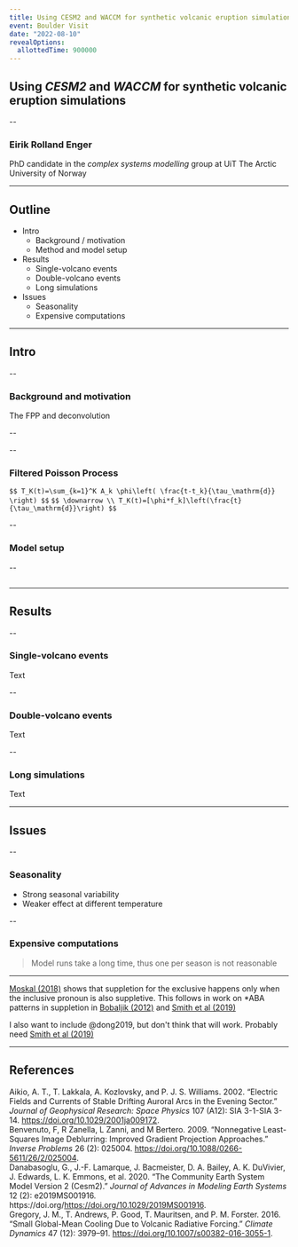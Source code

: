 ```yaml
---
title: Using CESM2 and WACCM for synthetic volcanic eruption simulations
event: Boulder Visit
date: "2022-08-10"
revealOptions:
  allottedTime: 900000
---
```


## Using _CESM2_ and _WACCM_ for synthetic volcanic eruption simulations

--

### Eirik Rolland Enger

PhD candidate in the _complex systems modelling_ group at UiT The Arctic University of
Norway

---

## Outline

- Intro
  - Background / motivation <!-- .element class="fragment" -->
  - Method and model setup <!-- .element class="fragment" -->
- Results
  - Single-volcano events <!-- .element class="fragment" -->
  - Double-volcano events <!-- .element class="fragment" -->
  - Long simulations <!-- .element class="fragment" -->
- Issues
  - Seasonality <!-- .element class="fragment" -->
  - Expensive computations <!-- .element class="fragment" -->

---

## Intro

--

### Background and motivation

The FPP and deconvolution

--

<!-- .slide: data-background-color="#002f4b" -->
<!-- .slide: data-background-video-loop="true" -->
<!-- .slide: data-background-video="https://github.com/engeir/presentations-files/raw/9a4f6b9150206f27120130b18d8ac09f68469465/2021/fysikermotet/animation.mp4" -->
<!-- .slide: data-background-size="contain" -->

--

### Filtered Poisson Process

`
$$
T_K(t)=\sum_{k=1}^K A_k \phi\left( \frac{t-t_k}{\tau_\mathrm{d}} \right)
$$
`
`
$$
\downarrow \\
T_K(t)=[\phi*f_k]\left(\frac{t}{\tau_\mathrm{d}}\right)
$$
` <!-- .element class="fragment" -->

--

### Model setup

--

<a href="https://github.com/engeir/volcano-cooking#volcano-cooking" target="_blank"><img
data-src="https://opengraph.githubassets.com/0272a6274f1088fbd84c0a90f3d6d5abd7446f7e/engeir/volcano-cooking"></a>

---

## Results

--

### Single-volcano events

Text

--

### Double-volcano events

Text

--

### Long simulations

Text

---

## Issues

--

### Seasonality

- Strong seasonal variability
- Weaker effect at different temperature

--

### Expensive computations

> Model runs take a long time, thus one per season is not reasonable

---

<a href="https://www.glossa-journal.org/article/10.5334/gjgl.362/"
data-citation-key="@aikio2002">Moskal (2018)</a> shows that suppletion for the
exclusive happens only when the inclusive pronoun is also suppletive. This follows in
work on \*ABA patterns in suppletion in <a
href="https://mitpress.mit.edu/books/universals-comparative-morphology"
data-citation-key="@benvenuto2009">Bobaljik (2012)</a> and <a
href="https://link.springer.com/article/10.1007%2Fs11049-018-9425-0"
data-citation-key="@danabasoglu2020">Smith et al (2019)</a>

I also want to include @dong2019, but don't think that will work. Probably need <a
href="https://link.springer.com/article/10.1007%2Fs11049-018-9425-0"
data-citation-key="@gregory2016">Smith et al (2019)</a>
<!-- Start adding with revealjs-make-reflist -->
---
## References
<div class="csl-entry" id="ref-aikio2002" role="doc-biblioentry">
Aikio, A. T., T. Lakkala, A. Kozlovsky, and P. J. S. Williams. 2002. <span>“Electric Fields and Currents of Stable Drifting Auroral Arcs in the Evening Sector.”</span> <em>Journal of Geophysical Research: Space Physics</em> 107 (A12): SIA 3-1-SIA 3-14. <a href="https://doi.org/10.1029/2001ja009172">https://doi.org/10.1029/2001ja009172</a>.
</div>
<!-- .element: style="font-size:20pt" -->
<div class="csl-entry" id="ref-benvenuto2009" role="doc-biblioentry">
Benvenuto, F, R Zanella, L Zanni, and M Bertero. 2009. <span>“Nonnegative Least-Squares Image Deblurring: Improved Gradient Projection Approaches.”</span> <em>Inverse Problems</em> 26 (2): 025004. <a href="https://doi.org/10.1088/0266-5611/26/2/025004">https://doi.org/10.1088/0266-5611/26/2/025004</a>.
</div>
<!-- .element: style="font-size:20pt" -->
<div class="csl-entry" id="ref-danabasoglu2020" role="doc-biblioentry">
Danabasoglu, G., J.-F. Lamarque, J. Bacmeister, D. A. Bailey, A. K. DuVivier, J. Edwards, L. K. Emmons, et al. 2020. <span>“The Community Earth System Model Version 2 (<span>Cesm2</span>).”</span> <em>Journal of Advances in Modeling Earth Systems</em> 12 (2): e2019MS001916. https://doi.org/<a href="https://doi.org/10.1029/2019MS001916">https://doi.org/10.1029/2019MS001916</a>.
</div>
<!-- .element: style="font-size:20pt" -->
<div class="csl-entry" id="ref-gregory2016" role="doc-biblioentry">
Gregory, J. M., T. Andrews, P. Good, T. Mauritsen, and P. M. Forster. 2016. <span>“Small Global-Mean Cooling Due to Volcanic Radiative Forcing.”</span> <em>Climate Dynamics</em> 47 (12): 3979–91. <a href="https://doi.org/10.1007/s00382-016-3055-1">https://doi.org/10.1007/s00382-016-3055-1</a>.
</div>
<!-- .element: style="font-size:20pt" -->
<!-- End adding with revealjs-make-reflist -->
